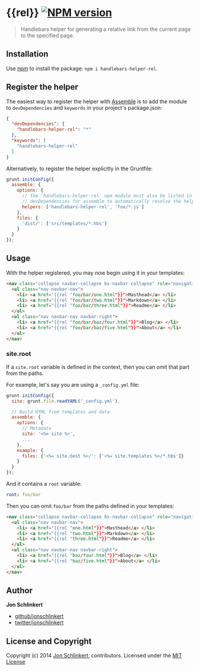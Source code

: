# {{rel}} [![NPM version](https://badge.fury.io/js/handlebars-helper-rel.png)](http://badge.fury.io/js/handlebars-helper-rel)

> Handlebars helper for generating a relative link from the current page to the specified page.

## Installation

Use [npm](npmjs.org) to install the package: `npm i handlebars-helper-rel`.

## Register the helper

The easiest way to register the helper with [Assemble](https://github.com/assemble/assemble) is to add the module to `devDependencies` and `keywords` in your project's package.json:

```json
{
  "devDependencies": {
    "handlebars-helper-rel": "*"
  },
  "keywords": [
    "handlebars-helper-rel"
  ]
}
```

Alternatively, to register the helper explicitly in the Gruntfile:

```javascript
grunt.initConfig({
  assemble: {
    options: {
      // the 'handlebars-helper-rel' npm module must also be listed in
      // devDependencies for assemble to automatically resolve the helper
      helpers: ['handlebars-helper-rel', 'foo/*.js']
    },
    files: {
      'dist/': ['src/templates/*.hbs']
    }
  }
});
```

## Usage

With the helper registered, you may now begin using it in your templates:

```html
<nav class="collapse navbar-collapse bs-navbar-collapse" role="navigation">
  <ul class="nav navbar-nav">
    <li> <a href="{{rel "foo/bar/one.html"}}">Masthead</a> </li>
    <li> <a href="{{rel "foo/bar/two.html"}}">Markdown</a> </li>
    <li> <a href="{{rel "foo/bar/three.html"}}">Readme</a> </li>
  </ul>
  <ul class="nav navbar-nav navbar-right">
    <li> <a href="{{rel "foo/bar/baz/four.html"}}">Blog</a> </li>
    <li> <a href="{{rel "foo/bar/baz/five.html"}}">About</a> </li>
  </ul>
</nav>
```

### site.root

If a `site.root` variable is defined in the context, then you can omit that part from the paths.

For example, let's say you are using a `_config.yml` file:

```js
grunt.initConfig({
  site: grunt.file.readYAML('_config.yml'),

  // Build HTML from templates and data
  assemble: {
    options: {
      // Metadata
      site: '<%= site %>',
      ...
    },
    example: {
      files: {'<%= site.dest %>/': ['<%= site.templates %>/*.hbs']}
    }
  }
});
```
And it contains a `root` variable:

```yaml
root: foo/bar
```

Then you can omit `foo/bar` from the paths defined in your templates:

```html
<nav class="collapse navbar-collapse bs-navbar-collapse" role="navigation">
  <ul class="nav navbar-nav">
    <li> <a href="{{rel "one.html"}}">Masthead</a> </li>
    <li> <a href="{{rel "two.html"}}">Markdown</a> </li>
    <li> <a href="{{rel "three.html"}}">Readme</a> </li>
  </ul>
  <ul class="nav navbar-nav navbar-right">
    <li> <a href="{{rel "baz/four.html"}}">Blog</a> </li>
    <li> <a href="{{rel "baz/five.html"}}">About</a> </li>
  </ul>
</nav>
```

## Author

**Jon Schlinkert**

+ [github/jonschlinkert](http://github.com/jonschlinkert)
+ [twitter/jonschlinkert](http://twitter.com/jonschlinkert)

## License and Copyright

Copyright (c) 2014 [Jon Schlinkert](http://github.com/jonschlinkert), contributors.
Licensed under the [MIT License](./LICENSE-MIT)